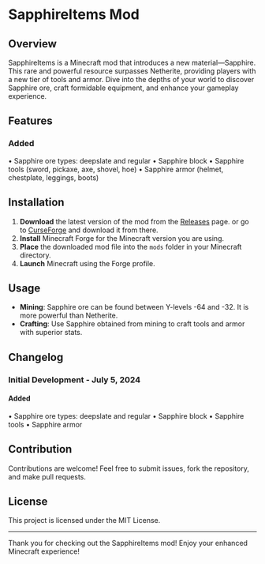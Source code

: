 # SapphireItems Mod

## Overview

SapphireItems is a Minecraft mod that introduces a new material—Sapphire. This rare and powerful resource surpasses Netherite, providing players with a new tier of tools and armor. Dive into the depths of your world to discover Sapphire ore, craft formidable equipment, and enhance your gameplay experience.

## Features

### Added

• Sapphire ore types: deepslate and regular
• Sapphire block
• Sapphire tools (sword, pickaxe, axe, shovel, hoe)
• Sapphire armor (helmet, chestplate, leggings, boots)

## Installation

1. **Download** the latest version of the mod from the [Releases](https://github.com/your-username/SapphireItems/releases) page.
   or go to [CurseForge](https://www.curseforge.com/minecraft/mc-mods/sapphire-items) and download it from there.
3. **Install** Minecraft Forge for the Minecraft version you are using.
4. **Place** the downloaded mod file into the `mods` folder in your Minecraft directory.
5. **Launch** Minecraft using the Forge profile.

## Usage

- **Mining**: Sapphire ore can be found between Y-levels -64 and -32. It is more powerful than Netherite.
- **Crafting**: Use Sapphire obtained from mining to craft tools and armor with superior stats.

## Changelog

### Initial Development - July 5, 2024

#### Added

• Sapphire ore types: deepslate and regular
• Sapphire block
• Sapphire tools
• Sapphire armor

## Contribution

Contributions are welcome! Feel free to submit issues, fork the repository, and make pull requests.

## License

This project is licensed under the MIT License.

---

Thank you for checking out the SapphireItems mod! Enjoy your enhanced Minecraft experience!
